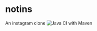 # notins
An instagram clone
![Java CI with Maven](https://github.com/nvhieu4899/notins/workflows/Java%20CI%20with%20Maven/badge.svg)
